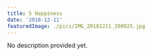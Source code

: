 ```yaml
---
title: 5 Happiness
date: '2018-12-11'
featuredImage: ./pics/IMG_20181211_200925.jpg
---
```


No description provided yet.
